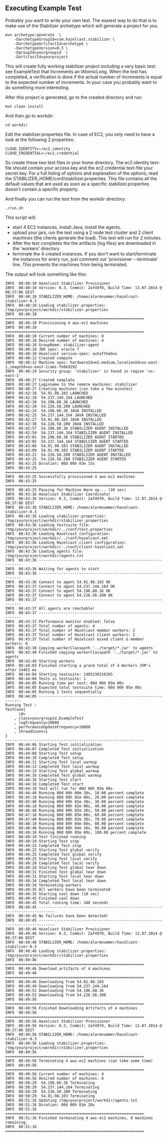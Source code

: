 

## Executing Example Test


Probably you want to write your own test. The easiest way to do that is to make use of the Stabilizer archetype which
will generate a project for you.

```
mvn archetype:generate  \
    -DarchetypeGroupId=com.hazelcast.stabilizer \
    -DarchetypeArtifactId=archetype \
    -DarchetypeVersion=0.3 \
    -DgroupId=yourgroupid  \
    -DartifactId=yourproject
```

This will create fully working stabilizer project including a very basic test: see ExampleTest that Increments an
IAtomicLong. When the test has completed, a verification is done if the actual number of increments is equal to the
expected number of increments. In your case you probably want to do something more interesting.

After this project is generated, go to the created directory and run:

```
mvn clean install
```

And then go to workdir:
 
```
cd workdir
```
 
Edit the stabilizer.properties file. In case of EC2, you only need to have a look at the following 2 properties:

```
CLOUD_IDENTITY=~/ec2.identity
CLOUD_CREDENTIAL=~/ec2.credential
```

So create these two text files in your home directory. The ec2.identity text-file should contain your access key and the 
ec2.credential text-file your secret key. For a full listing of options and explanation of the options, read the 
STABILIZER_HOME/conf/stabilizer.properties. This file contains all the default values that are used as soon as 
a specific stabilizer.properties doesn't contain a specific property.

And finally you can run the test from the workdir directory:

```
./run.sh
```

This script will:
 * start 4 EC2 instances, install Java, install the agents.
 * upload your jars, run the test using a 2 node test cluster and 2 client machines (the clients generate the load).
   This test will run for 2 minutes.
 * After the test completes the the artifacts (log files) are downloaded in the 'workers' directory
 * terminate the 4 created instances. If you don't want to start/terminate the instances for every run, just comment out
   'provisioner --terminate' line.  This prevents the machines from being terminated.

The output will look something like this:

```
INFO  08:40:10 Hazelcast Stabilizer Provisioner
INFO  08:40:10 Version: 0.3, Commit: 2af49f0, Build Time: 13.07.2014 @ 08:37:06 EEST
INFO  08:40:10 STABILIZER_HOME: /home/alarmnummer/hazelcast-stabilizer-0.3
INFO  08:40:10 Loading stabilizer.properties: /tmp/yourproject/workdir/stabilizer.properties
INFO  08:40:10 ==============================================================
INFO  08:40:10 Provisioning 4 aws-ec2 machines
INFO  08:40:10 ==============================================================
INFO  08:40:10 Current number of machines: 0
INFO  08:40:10 Desired number of machines: 4
INFO  08:40:10 GroupName: stabilizer-agent
INFO  08:40:10 JDK spec: oracle 7
INFO  08:40:10 Hazelcast version-spec: outofthebox
INFO  08:40:12 Created compute
INFO  08:40:12 Machine spec: hardwareId=m3.medium,locationId=us-east-1,imageId=us-east-1/ami-fb8e9292
INFO  08:40:19 Security group: 'stabilizer' is found in region 'us-east-1'
INFO  08:40:27 Created template
INFO  08:40:27 Loginname to the remote machines: stabilizer
INFO  08:40:27 Creating machines (can take a few minutes)
INFO  08:42:10 	54.91.98.103 LAUNCHED
INFO  08:42:10 	54.237.144.164 LAUNCHED
INFO  08:42:10 	54.196.60.36 LAUNCHED
INFO  08:42:10 	54.226.58.200 LAUNCHED
INFO  08:42:24 	54.196.60.36 JAVA INSTALLED
INFO  08:42:25 	54.237.144.164 JAVA INSTALLED
INFO  08:42:27 	54.91.98.103 JAVA INSTALLED
INFO  08:42:30 	54.226.58.200 JAVA INSTALLED
INFO  08:42:57 	54.196.60.36 STABILIZER AGENT INSTALLED
INFO  08:42:59 	54.237.144.164 STABILIZER AGENT INSTALLED
INFO  08:43:01 	54.196.60.36 STABILIZER AGENT STARTED
INFO  08:43:02 	54.237.144.164 STABILIZER AGENT STARTED
INFO  08:43:06 	54.91.98.103 STABILIZER AGENT INSTALLED
INFO  08:43:09 	54.91.98.103 STABILIZER AGENT STARTED
INFO  08:43:21 	54.226.58.200 STABILIZER AGENT INSTALLED
INFO  08:43:25 	54.226.58.200 STABILIZER AGENT STARTED
INFO  08:43:25 Duration: 00d 00h 03m 15s
INFO  08:43:25 ==============================================================
INFO  08:43:25 Successfully provisioned 4 aws-ec2 machines
INFO  08:43:25 ==============================================================
INFO  08:43:25 Pausing for Machine Warm up... (10 sec)
INFO  08:43:36 Hazelcast Stabilizer Coordinator
INFO  08:43:36 Version: 0.3, Commit: 2af49f0, Build Time: 13.07.2014 @ 08:37:06 EEST
INFO  08:43:36 STABILIZER_HOME: /home/alarmnummer/hazelcast-stabilizer-0.3
INFO  08:43:36 Loading stabilizer.properties: /tmp/yourproject/workdir/stabilizer.properties
INFO  08:43:36 Loading testsuite file: /tmp/yourproject/workdir/../conf/test.properties
INFO  08:43:36 Loading Hazelcast configuration: /tmp/yourproject/workdir/../conf/hazelcast.xml
INFO  08:43:36 Loading Hazelcast client configuration: /tmp/yourproject/workdir/../conf/client-hazelcast.xml
INFO  08:43:36 Loading agents file: /tmp/yourproject/workdir/agents.txt
INFO  08:43:36 --------------------------------------------------------------
INFO  08:43:36 Waiting for agents to start
INFO  08:43:36 --------------------------------------------------------------
INFO  08:43:36 Connect to agent 54.91.98.103 OK
INFO  08:43:37 Connect to agent 54.237.144.164 OK
INFO  08:43:37 Connect to agent 54.196.60.36 OK
INFO  08:43:37 Connect to agent 54.226.58.200 OK
INFO  08:43:37 --------------------------------------------------------------
INFO  08:43:37 All agents are reachable!
INFO  08:43:37 --------------------------------------------------------------
INFO  08:43:37 Performance monitor enabled: false
INFO  08:43:37 Total number of agents: 4
INFO  08:43:37 Total number of Hazelcast member workers: 2
INFO  08:43:37 Total number of Hazelcast client workers: 2
INFO  08:43:37 Total number of Hazelcast mixed client & member workers: 0
INFO  08:43:38 Copying workerClasspath '../target/*.jar' to agents
INFO  08:43:49 Finished copying workerClasspath '../target/*.jar' to agents
INFO  08:43:49 Starting workers
INFO  08:44:03 Finished starting a grand total of 4 Workers JVM's after 14463 ms
INFO  08:44:04 Starting testsuite: 1405230216265
INFO  08:44:04 Tests in testsuite: 1
INFO  08:44:05 Running time per test: 00d 00h 05m 00s 
INFO  08:44:05 Expected total testsuite time: 00d 00h 05m 00s
INFO  08:44:05 Running 1 tests sequentially
INFO  08:44:05 --------------------------------------------------------------
Running Test : 
TestCase{
      id=
    , class=yourgroupid.ExampleTest
    , logFrequency=10000
    , performanceUpdateFrequency=10000
    , threadCount=1
}
--------------------------------------------------------------
INFO  08:44:06 Starting Test initialization
INFO  08:44:07 Completed Test initialization
INFO  08:44:08 Starting Test setup
INFO  08:44:10 Completed Test setup
INFO  08:44:11 Starting Test local warmup
INFO  08:44:13 Completed Test local warmup
INFO  08:44:14 Starting Test global warmup
INFO  08:44:16 Completed Test global warmup
INFO  08:44:16 Starting Test start
INFO  08:44:18 Completed Test start
INFO  08:44:18 Test will run for 00d 00h 05m 00s
INFO  08:44:48 Running 00d 00h 00m 30s, 10.00 percent complete
INFO  08:45:18 Running 00d 00h 01m 00s, 20.00 percent complete
INFO  08:45:48 Running 00d 00h 01m 30s, 30.00 percent complete
INFO  08:46:18 Running 00d 00h 02m 00s, 40.00 percent complete
INFO  08:46:48 Running 00d 00h 02m 30s, 50.00 percent complete
INFO  08:47:18 Running 00d 00h 03m 00s, 60.00 percent complete
INFO  08:47:48 Running 00d 00h 03m 30s, 70.00 percent complete
INFO  08:48:18 Running 00d 00h 04m 00s, 80.00 percent complete
INFO  08:48:48 Running 00d 00h 04m 30s, 90.00 percent complete
INFO  08:49:18 Running 00d 00h 05m 00s, 100.00 percent complete
INFO  08:49:19 Test finished running
INFO  08:49:19 Starting Test stop
INFO  08:49:22 Completed Test stop
INFO  08:49:22 Starting Test global verify
INFO  08:49:25 Completed Test global verify
INFO  08:49:25 Starting Test local verify
INFO  08:49:28 Completed Test local verify
INFO  08:49:28 Starting Test global tear down
INFO  08:49:31 Finished Test global tear down
INFO  08:49:31 Starting Test local tear down
INFO  08:49:34 Completed Test local tear down
INFO  08:49:34 Terminating workers
INFO  08:49:35 All workers have been terminated
INFO  08:49:35 Starting cool down (10 sec)
INFO  08:49:45 Finished cool down
INFO  08:49:45 Total running time: 340 seconds
INFO  08:49:45 -----------------------------------------------------------------------------
INFO  08:49:45 No failures have been detected!
INFO  08:49:45 -----------------------------------------------------------------------------
INFO  08:49:46 Hazelcast Stabilizer Provisioner
INFO  08:49:46 Version: 0.3, Commit: 2af49f0, Build Time: 13.07.2014 @ 08:37:06 EEST
INFO  08:49:46 STABILIZER_HOME: /home/alarmnummer/hazelcast-stabilizer-0.3
INFO  08:49:46 Loading stabilizer.properties: /tmp/yourproject/workdir/stabilizer.properties
INFO  08:49:46 ==============================================================
INFO  08:49:46 Download artifacts of 4 machines
INFO  08:49:46 ==============================================================
INFO  08:49:46 Downloading from 54.91.98.103
INFO  08:49:49 Downloading from 54.237.144.164
INFO  08:49:51 Downloading from 54.196.60.36
INFO  08:49:53 Downloading from 54.226.58.200
INFO  08:49:56 ==============================================================
INFO  08:49:56 Finished Downloading Artifacts of 4 machines
INFO  08:49:56 ==============================================================
INFO  08:49:56 Hazelcast Stabilizer Provisioner
INFO  08:49:56 Version: 0.3, Commit: 2af49f0, Build Time: 13.07.2014 @ 08:37:06 EEST
INFO  08:49:56 STABILIZER_HOME: /home/alarmnummer/hazelcast-stabilizer-0.3
INFO  08:49:56 Loading stabilizer.properties: /tmp/yourproject/workdir/stabilizer.properties
INFO  08:49:56 ==============================================================
INFO  08:49:56 Terminating 4 aws-ec2 machines (can take some time)
INFO  08:49:56 ==============================================================
INFO  08:49:56 Current number of machines: 4
INFO  08:49:56 Desired number of machines: 0
INFO  08:50:29 	54.196.60.36 Terminating
INFO  08:50:29 	54.237.144.164 Terminating
INFO  08:50:29 	54.226.58.200 Terminating
INFO  08:50:29 	54.91.98.103 Terminating
INFO  08:51:16 Updating /tmp/yourproject/workdir/agents.txt
INFO  08:51:16 Duration: 00d 00h 01m 20s
INFO  08:51:16 ==============================================================
INFO  08:51:16 Finished terminating 4 aws-ec2 machines, 0 machines remaining.
INFO  08:51:16 ==============================================================
```